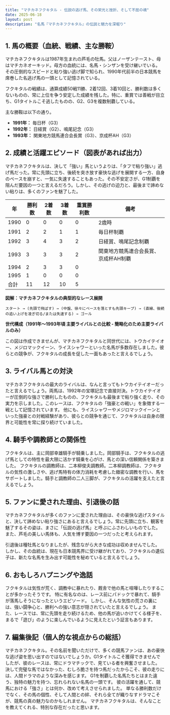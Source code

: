 ```yaml
---
title: "マチカネフクキタル - 伝説の逃げ馬、その栄光と挫折、そして不屈の魂"
date: 2025-06-18
layout: post
description: "名馬『マチカネフクキタル』の伝説と魅力を深堀り"
---
```


## 1. 馬の概要（血統、戦績、主な勝鞍）

マチカネフクキタルは1987年生まれの芦毛の牡馬。父はノーザンテースト、母はマチカネオーキッド。母方の血統には、名馬・シンザンを受け継いでいる。  その圧倒的なスピードと粘り強い逃げ脚で知られ、1990年代前半の日本競馬を席巻した名逃げ馬の一頭として記憶されている。

フクキタルの戦績は、通算成績50戦11勝、2着12回、3着10回と、勝利数は多くないものの、常に上位を争う安定した成績を残した。特に、重賞では善戦が目立ち、G1タイトルこそ逃したものの、G2、G3を複数制覇している。  

主な勝鞍は以下の通り。

* **1991年：** 毎日杯（G3）
* **1992年：** 日経賞（G2）、鳴尾記念（G3）
* **1993年：** 関東地方競馬連合会長賞（G3）、京成杯AH（G3）


## 2. 成績と活躍エピソード（図表があれば出力）

マチカネフクキタルは、決して「強い」馬というよりは、「タフで粘り強い」逃げ馬だった。常に先頭に立ち、後続を突き放す豪快な逃げを展開する一方、自身のペースを崩すと、一気に失速することもあった。その不安定さが、G1制覇を阻んだ要因の一つと言えるだろう。しかし、その逃げの迫力と、最後まで諦めない粘りは、多くのファンを魅了した。

| 年 | 勝利数 | 2着数 | 3着数 | 重賞勝利数 | 備考 |
|---|---|---|---|---|---|
| 1990 | 0 | 0 | 0 | 0 | 2歳時 |
| 1991 | 2 | 2 | 1 | 1 | 毎日杯制覇 |
| 1992 | 3 | 4 | 3 | 2 | 日経賞、鳴尾記念制覇 |
| 1993 | 3 | 3 | 3 | 2 | 関東地方競馬連合会長賞、京成杯AH制覇 |
| 1994 | 2 | 3 | 3 | 0 |  |
| 1995 | 1 | 0 | 0 | 0 |  |
| 合計 | 11 | 12 | 10 | 5 |  |


**図解：マチカネフクキタルの典型的なレース展開**

```
スタート → (先頭で飛ばす) → (中盤、徐々にペースを落とすも先頭キープ) → (直線、後続の追い上げを凌ぎ切る/または失速する) → ゴール
```

**世代構成（1991年～1993年頃 主要ライバルとの比較 -  簡略化のため主要ライバルのみ）**

この図は作成できませんが、マチカネフクキタルと同世代には、トウカイテイオー、メジロマックイーン、ライスシャワーといった名馬が多数存在しました。彼らとの競争が、フクキタルの成長を促した一面もあったと言えるでしょう。


## 3. ライバル馬との対決

マチカネフクキタルの最大のライバルは、なんと言ってもトウカイテイオーだったと言えるでしょう。両馬は、1992年の宝塚記念で直接対決。トウカイテイオーが圧倒的な強さで勝利したものの、フクキタルも最後まで粘り強く走り、その実力を示しました。このレースは、フクキタルの「強豪との戦い」を象徴する一戦として記憶されています。  他にも、ライスシャワーやメジロマックイーンといった強豪との対戦経験があり、彼らとの競争を通じて、フクキタルは自身の限界と可能性を常に探り続けていました。


## 4. 騎手や調教師との関係性

フクキタルは、主に岡部幸雄騎手が騎乗しました。岡部騎手は、フクキタルの逃げ馬としての特性を最大限に活かす騎乗を心がけ、馬との深い信頼関係を築きました。  フクキタルの調教師は、二本柳俊夫調教師。二本柳調教師は、フクキタルの気性の激しさや、逃げ馬特有の体力消耗を考慮した緻密な調教を行い、馬をサポートしました。騎手と調教師の二人三脚が、フクキタルの活躍を支えたと言えるでしょう。


## 5. ファンに愛された理由、引退後の話

マチカネフクキタルが多くのファンに愛された理由は、その豪快な逃げスタイルと、決して諦めない粘り強さにあると言えるでしょう。常に先頭に立ち、観客を魅了するその姿は、まさに「伝説の逃げ馬」と呼ぶにふさわしいものでした。  また、芦毛の美しい馬体も、人気を博す要因の一つだったと考えられます。

引退後は種牡馬となりましたが、残念ながら大きな成功は収めませんでした。  しかし、その血統は、現在も日本競馬界に受け継がれており、フクキタルの遺伝子は、新たな名馬を生み出す可能性を秘めていると言えるでしょう。


## 6. おもしろハプニングや逸話

フクキタルは気性が荒く、調教中に暴れたり、厩舎で他の馬と喧嘩したりすることが多かったそうです。  特に有名なのは、レース前にパドックで暴れて、騎手が落馬しそうになったというエピソード。  しかし、そんな気性の荒さの裏には、強い闘争心と、勝利への強い意志が隠されていたと言えるでしょう。  また、レースでは、常に先頭を走り続けるため、他の馬が追いかけてくる様子を、まるで「遊び」のように楽しんでいるように見えたという証言もあります。


## 7. 編集後記（個人的な視点からの総括）

マチカネフクキタル。その名前を聞いただけで、多くの競馬ファンは、あの豪快な逃げ姿を思い出すのではないでしょうか。G1タイトルこそ獲得できませんでしたが、彼のレースは、常にドラマチックで、見ている者を興奮させました。  決して完璧な馬ではなかった、むしろ脆さを持つ馬だったからこそ、彼の走りには、人間ドラマのような深みを感じます。  G1を制覇した名馬たちとはまた違う、独特の魅力を持つ、忘れられない名馬の一頭です。  彼の活躍を通して、競馬における「強さ」とは何か、改めて考えさせられました。  単なる勝利数だけでなく、その馬の個性、そして人間との絆、それら全てが織りなすドラマこそが、競馬の真の魅力なのかもしれません。  マチカネフクキタルは、そんなことを教えてくれる、特別な存在だったと思います。
